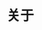 ---
layout: blog
title: 关于
description: "关于"
data: 2017-08-05 09:19:11
tags: about
redirect_from:
  - /about/
---